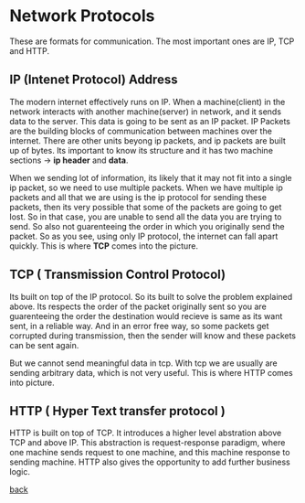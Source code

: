 # Network Protocols
These are formats for communication. The most important ones are IP, TCP and HTTP.
## IP (Intenet Protocol) Address

The modern internet effectively runs on IP. When a machine(client) in the network interacts with another machine(server) in network, and it sends data to the server. This data is going to be sent as an IP packet. IP Packets are the building blocks of communication between machines over the internet. There are other units beyong ip packets, and ip packets are built up of bytes. Its important to know its structure and it has two machine sections -> **ip header** and **data**.

When we sending lot of information, its likely that it may not fit into a single ip packet, so we need to use multiple packets. When we have multiple ip packets and all that we are using is the ip protocol for sending these packets, then its very possible that some of the packets are going to get lost. So in that case, you are unable to send all the data you are trying to send. So also not guarenteeing the order in which you originally send the packet. So as you see, using only IP protocol, the internet can fall apart quickly. This is where **TCP** comes into the picture.

## TCP ( Transmission Control Protocol)
Its built on top of the IP protocol. So its built to solve the problem explained above. Its respects the order of the packet originally sent so you are guarenteeing the order the destination would recieve is same as its want sent, in a reliable way. And in an error free way, so some packets get corrupted during transmission, then the sender will know and these packets can be sent again.

But we cannot send meaningful data in tcp. With tcp we are usually are sending arbitrary data, which is not very useful. This is where HTTP comes into picture.

## HTTP ( Hyper Text transfer protocol )
HTTP is built on top of TCP. It introduces a higher level abstration above TCP and above IP. This abstraction is request-response paradigm, where one machine sends request to one machine, and this machine response to sending machine. HTTP also gives the opportunity to add further business logic.

[back](../SystemDesign.md)